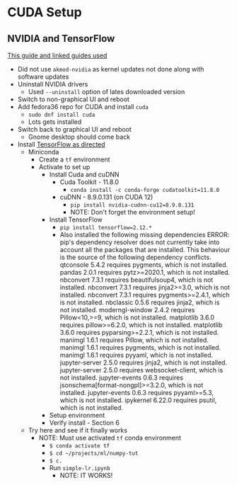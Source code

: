 # CUDA Setup

## NVIDIA and TensorFlow

[This guide and linked guides used](https://gist.github.com/p-karanthaker/e9e1f50457ec7db7ebb4904ca9a9f6de)

- Did not use `akmod-nvidia` as kernel updates not done along with software updates
- Uninstall NVIDIA drivers
  - Used `--uninstall` option of lates downloaded version
- Switch to non-graphical UI and reboot
- Add fedora36 repo for CUDA and install `cuda`
  - `sudo dnf install cuda`
  - Lots gets installed
- Switch back to graphical UI and reboot
  - Gnome desktop should come back
- Install [TensorFlow as directed](https://www.tensorflow.org/install/pip)
  - Miniconda
    - Create a `tf` environment
    - Activate to set up
      - Install Cuda and cuDNN
        - Cuda Toolkit - 11.8.0
          - `conda install -c conda-forge cudatoolkit=11.8.0`
        - cuDNN - 8.9.0.131 (on CUDA 12)
          - `pip install nvidia-cudnn-cu12=8.9.0.131`
          - NOTE: Don't forget the environment setup!
      - Install TensorFlow
        - `pip install tensorflow=2.12.*`
        - Also installed the following missing dependencies
          ERROR: pip's dependency resolver does not currently take into account all the packages that are installed. This behaviour is the source of the following dependency conflicts.
          qtconsole 5.4.2 requires pygments, which is not installed.
          pandas 2.0.1 requires pytz>=2020.1, which is not installed.
          nbconvert 7.3.1 requires beautifulsoup4, which is not installed.
          nbconvert 7.3.1 requires jinja2>=3.0, which is not installed.
          nbconvert 7.3.1 requires pygments>=2.4.1, which is not installed.
          nbclassic 0.5.6 requires jinja2, which is not installed.
          moderngl-window 2.4.2 requires Pillow<10,>=9, which is not installed.
          matplotlib 3.6.0 requires pillow>=6.2.0, which is not installed.
          matplotlib 3.6.0 requires pyparsing>=2.2.1, which is not installed.
          manimgl 1.6.1 requires Pillow, which is not installed.
          manimgl 1.6.1 requires pygments, which is not installed.
          manimgl 1.6.1 requires pyyaml, which is not installed.
          jupyter-server 2.5.0 requires jinja2, which is not installed.
          jupyter-server 2.5.0 requires websocket-client, which is not installed.
          jupyter-events 0.6.3 requires jsonschema[format-nongpl]>=3.2.0, which is not installed.
          jupyter-events 0.6.3 requires pyyaml>=5.3, which is not installed.
          ipykernel 6.22.0 requires psutil, which is not installed.
      - Setup environment
      - Verify install - Section 6
  - Try here and see if it finally works
    - NOTE: Must use activated `tf` conda environment
      - `$ conda activate tf`
      - `$ cd ~/projects/ml/numpy-tut`
      - `$ c.`
      - Run `simple-lr.ipynb`
        - NOTE: IT WORKS!